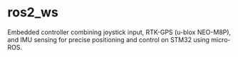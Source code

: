# ros2_ws
Embedded controller combining joystick input, RTK-GPS (u-blox NEO-M8P), and IMU sensing for precise positioning and control on STM32 using micro-ROS.
